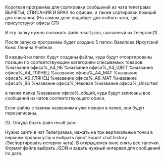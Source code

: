 Короткая программа для сортировки сообщений из чата телеграма ВЫЧЕТЫ, СПИСАНИЯ И БРАК по офисам, а также сортировки позиций для списания.
(На самом деле подойдет для любого чата, где присутствуют офисы СП)

В эту папку нужно положить файл result.json, скачанный из Telegram(1).

После запуска программы будет создано 5 папок:
Вавилова
Иркутский
Комс
Ленина
Учебная

В каждый из папок будут созданы файлы, куда будут отсортированы позиции по соответствующим категориям списывемых товаров.
%название офиса%_А4_ЧБ
%название офиса%_А4_ЦВЕТ
%название офиса%_А4_ГЛЯНЕЦ
%название офиса%_А4_МАТ
%название офиса%_А6_ГЛЯНЕЦ
%название офиса%_А6_МАТ
%название офиса%_B6
%название офиса%_Чековая
%название офиса%_Unsorted

а также папка %название офиса%_общий, куда будут записаны все сообщения из чатов соответствующего офиса.

Если файлы с такими названиями уже лежали в папке, они будут перезаписаны.

(1). Откуда брать файл result.json:

Нужно зайти в чат Телеграмма, нажать на три вертикальные  точки в верхнем правом углу и выбрать пункт Export chat history (Экспортировать историю чата).
В открышемся окне снять все галочки. 
Формат файла выбрать JSON и задать нужный интервал для сообщений по дате.
